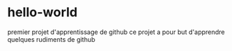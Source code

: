 # hello-world
premier projet d'apprentissage de github
ce projet a pour but d'apprendre quelques rudiments de github
